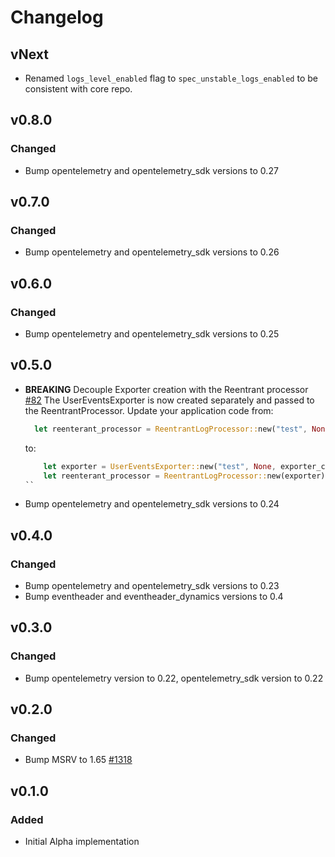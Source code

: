 # Changelog

## vNext

- Renamed  `logs_level_enabled` flag to `spec_unstable_logs_enabled` to be consistent with core repo.

## v0.8.0

### Changed

- Bump opentelemetry and opentelemetry_sdk versions to 0.27

## v0.7.0

### Changed

- Bump opentelemetry and opentelemetry_sdk versions to 0.26

## v0.6.0

### Changed

- Bump opentelemetry and opentelemetry_sdk versions to 0.25

## v0.5.0

- **BREAKING** Decouple Exporter creation with the Reentrant processor [#82](https://github.com/open-telemetry/opentelemetry-rust-contrib/pull/82)
  The UserEventsExporter is now created separately and passed to the ReentrantProcessor. Update your application code from:
  ```rust
    let reenterant_processor = ReentrantLogProcessor::new("test", None, exporter_config);
  ```
  to:

  ```rust
      let exporter = UserEventsExporter::new("test", None, exporter_config);
      let reenterant_processor = ReentrantLogProcessor::new(exporter);
  ``
- Bump opentelemetry and opentelemetry_sdk versions to 0.24

## v0.4.0

### Changed

- Bump opentelemetry and opentelemetry_sdk versions to 0.23
- Bump eventheader and eventheader_dynamics versions to 0.4

## v0.3.0

### Changed

- Bump opentelemetry version to 0.22, opentelemetry_sdk version to 0.22

## v0.2.0

### Changed

- Bump MSRV to 1.65 [#1318](https://github.com/open-telemetry/opentelemetry-rust/pull/1318)

## v0.1.0

### Added

- Initial Alpha implementation
